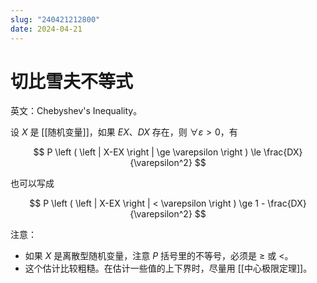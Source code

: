 ```yaml
---
slug: "240421212800"
date: 2024-04-21
---
```


# 切比雪夫不等式

英文：Chebyshev's Inequality。

设 $X$ 是 [[随机变量]]，如果 $EX$、$DX$ 存在，则 $\forall \varepsilon > 0$，有

$$
P \left ( \left | X-EX \right | \ge \varepsilon \right ) \le \frac{DX}{\varepsilon^2}
$$

也可以写成

$$
P \left ( \left | X-EX \right | < \varepsilon \right ) \ge 1 - \frac{DX}{\varepsilon^2}
$$

注意：

- 如果 $X$ 是离散型随机变量，注意 $P$ 括号里的不等号，必须是 $\ge$ 或 $<$。
- 这个估计比较粗糙。在估计一些值的上下界时，尽量用 [[中心极限定理]]。
